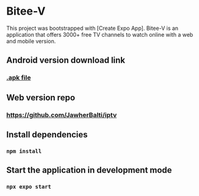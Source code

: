 # Bitee-V

This project was bootstrapped with [Create Expo App]. Bitee-V is an application that offers 3000+ free TV channels to watch online with a web and mobile version.

## Android version download link

### [.apk file](https://drive.google.com/file/d/1UBq2GFuv7EPpJWQlfPIwPJ-mFqyk8W2I/view?usp=share_link)

## Web version repo

### https://github.com/JawherBalti/iptv

## Install dependencies

### `npm install`

## Start the application in development mode

### `npx expo start`
